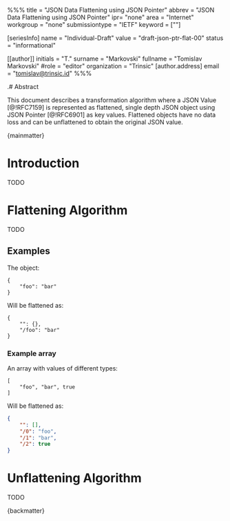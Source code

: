 %%%
title = "JSON Data Flattening using JSON Pointer"
abbrev = "JSON Data Flattening using JSON Pointer"
ipr= "none"
area = "Internet"
workgroup = "none"
submissiontype = "IETF"
keyword = [""]

[seriesInfo]
name = "Individual-Draft"
value = "draft-json-ptr-flat-00"
status = "informational"

[[author]]
initials = "T."
surname = "Markovski"
fullname = "Tomislav Markovski"
#role = "editor"
organization = "Trinsic"
  [author.address]
  email = "tomislav@trinsic.id"
%%%

.# Abstract

This document describes a transformation algorithm where a JSON Value [@!RFC7159] is represented as flattened,
single depth JSON object using JSON Pointer [@!RFC6901] as key values. Flattened objects have no data loss and can be unflattened
to obtain the original JSON value.

{mainmatter}

# Introduction

TODO

# Flattening Algorithm

TODO

## Examples

The object:

```
{
    "foo": "bar"
}
```

Will be flattened as:

```
{
    "": {},
    "/foo": "bar"
}
```

### Example array

An array with values of different types:

```
[
    "foo", "bar", true
]
```

Will be flattened as:

```json
{
    "": [],
    "/0": "foo",
    "/1": "bar",
    "/2": true
}
```

# Unflattening Algorithm

TODO

{backmatter}